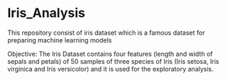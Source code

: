 # Iris_Analysis
This repository consist of iris dataset which is a famous dataset for preparing machine learning models

Objective:
The Iris Dataset contains four features (length and width of sepals and petals) of 50 samples of three species of Iris (Iris setosa, Iris virginica and Iris versicolor) and it is used for the exploratory analysis.

